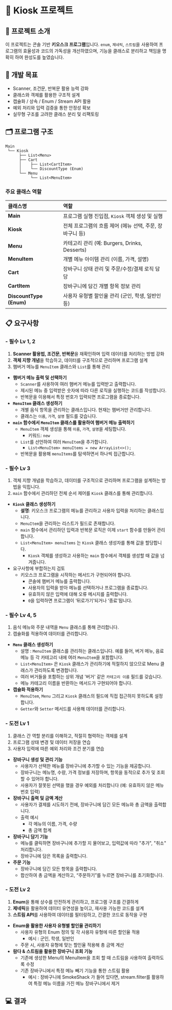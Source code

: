 # 🍔 Kiosk 프로젝트

## 📖 프로젝트 소개
이 프로젝트는 콘솔 기반 **키오스크 프로그램**입니다.
`enum`, `제네릭`, `스트림`을 사용하여 프로그램의 효율성과 코드의 가독성을 개선하였으며,
기능을 클래스로 분리하고 책임을 명확히 하여 완성도를 높였습니다.

## 🎯 개발 목표
- Scanner, 조건문, 반복문 활용 능력 강화
- 클래스와 객체를 활용한 구조적 설계
- 캡슐화 / 상속 / Enum / Stream API 활용
- 예외 처리와 입력 검증을 통한 안정성 확보
- 실무형 구조를 고려한 클래스 분리 및 리팩토링

## 🗂️ 프로그램 구조
```
Main
 └── Kiosk
      ├── List<Menu>
      ├── Cart
      │    ├── List<CartItem>
      │    └── DiscountType (Enum)
      └── Menu
           └── List<MenuItem>
```

### 주요 클래스 역할

| 클래스명                    | 역할                                     |
|:------------------------|:---------------------------------------|
| **Main**                | 프로그램 실행 진입점, `Kiosk` 객체 생성 및 실행        |
| **Kiosk**               | 전체 프로그램의 흐름 제어 (메뉴 선택, 주문, 장바구니 등)     |
| **Menu**                | 카테고리 관리 (예: Burgers, Drinks, Desserts) |
| **MenuItem**            | 개별 메뉴 아이템 관리 (이름, 가격, 설명)              |
| **Cart**                | 장바구니 상태 관리 및 주문/수정/결제 로직 담당            |
| **CartItem**            | 장바구니에 담긴 개별 항목 정보 관리                   |
| **DiscountType (Enum)** | 사용자 유형별 할인율 관리 (군인, 학생, 일반인 등)         |

## 📋 요구사항
### - 필수 Lv 1, 2
1. **Scanner 활용법, 조건문, 반복문**을 재확인하며 입력 데이터를 처리하는 방법 강화
2. **객체 지향 개념**을 학습하고, 데이터를 구조적으로 관리하며 프로그램 설계
3. 햄버거 메뉴를 `MenuItem` 클래스와 `List`를 통해 관리

- **햄버거 메뉴 출력 및 선택하기**
    - `Scanner`를 사용하여 여러 햄버거 메뉴를 입력받고 출력합니다.
    - 제시된 메뉴 중 입력받은 숫자에 따라 다른 로직을 실행하는 코드를 작성합니다.
    - 반복문을 이용해서 특정 번호가 입력되면 프로그램을 종료합니다.
- **`MenuItem` 클래스 생성하기**
    - 개별 음식 항목을 관리하는 클래스입니다. 현재는 햄버거만 관리합니다.
    - 클래스는 `이름`, `가격`, `설명` 필드를 갖습니다.
- **`main` 함수에서 `MenuItem` 클래스를 활용하여 햄버거 메뉴 출력하기**
    - `MenuItem` 객체 생성을 통해 `이름`, `가격`, `설명`을 세팅합니다.
        - 키워드: `new`
    - `List`를 선언하여 여러 `MenuItem`을 추가합니다.
        - `List<MenuItem> menuItems = new ArrayList<>();`
    - 반복문을 활용해 `menuItems`를 탐색하면서 하나씩 접근합니다.

### - 필수 Lv 3
1. 객체 지향 개념을 학습하고, 데이터를 구조적으로 관리하며 프로그램을 설계하는 방법을 익힙니다.
2. `main` 함수에서 관리하던 전체 순서 제어를 `Kiosk` 클래스를 통해 관리합니다.

- **`Kiosk` 클래스 생성하기**
    - **설명**: 키오스크 프로그램의 메뉴를 관리하고 사용자 입력을 처리하는 클래스입니다.
    - `MenuItem`을 관리하는 리스트가 필드로 존재합니다.
    - `main` 함수에서 관리하던 입력과 반복문 로직은 이제 `start` 함수를 만들어 관리합니다.
    - `List<MenuItem> menuItems` 는 `Kiosk` 클래스 생성자를 통해 값을 할당합니다.
        - `Kiosk` 객체를 생성하고 사용하는 `main` 함수에서 객체를 생성할 때 값을 넘겨줍니다.
- 요구사항에 부합하는지 검토
    - 키오스크 프로그램을 시작하는 메서드가 구현되어야 합니다.
        - 콘솔에 햄버거 메뉴를 출력합니다.
        - 사용자의 입력을 받아 메뉴를 선택하거나 프로그램을 종료합니다.
        - 유효하지 않은 입력에 대해 오류 메시지를 출력합니다.
        - `0`을 입력하면 프로그램이 ‘뒤로가기’되거나 ‘종료’됩니다.

### - 필수 Lv 4, 5
1. 음식 메뉴와 주문 내역을 `Menu` 클래스를 통해 관리합니다.
2. 캡슐화를 적용하여 데이터를 관리합니다.

- **`Menu` 클래스 생성하기**
    - 설명 : `MenuItem` 클래스를 관리하는 클래스입니다.
      예를 들어, 버거 메뉴, 음료 메뉴 등 각 카테고리 내에 여러 `MenuItem`을 포함합니다.
    - `List<MenuItem>` 은 `Kiosk` 클래스가 관리하기에 적절하지 않으므로 Menu 클래스가 관리하도록 변경합니다.
    - 여러 버거들을 포함하는 상위 개념 '버거' 같은 `카테고리 이름` 필드를 갖습니다.
    - 메뉴 카테고리 이름을 반환하는 메서드가 구현되어야 합니다.
- **캡슐화 적용하기**
    - `MenuItem`, `Menu` 그리고 `Kiosk` 클래스의 필드에 직접 접근하지 못하도록 설정합니다.
    - `Getter`와 `Setter` 메서드를 사용해 데이터를 관리합니다.

### - 도전 Lv 1
1. 클래스 간 역할 분리를 이해하고, 적절히 협력하는 객체를 설계
2. 프로그램 상태 변경 및 데이터 저장을 연습
3. 사용자 입력에 따른 예외 처리와 조건 분기를 연습

- **장바구니 생성 및 관리 기능**
    - 사용자가 선택한 메뉴를 장바구니에 추가할 수 있는 기능을 제공합니다.
    - 장바구니는 메뉴명, 수량, 가격 정보를 저장하며, 항목을 동적으로 추가 및 조회할 수 있어야 합니다.
    - 사용자가 잘못된 선택을 했을 경우 예외를 처리합니다
      (예: 유효하지 않은 메뉴 번호 입력)
- **장바구니 출력 및 금액 계산**
    - 사용자가 결제를 시도하기 전에, 장바구니에 담긴 모든 메뉴와 총 금액을 출력합니다.
    - 출력 예시
        - 각 메뉴의 이름, 가격, 수량
        - 총 금액 합계
- **장바구니 담기 기능**
    - 메뉴를 클릭하면 장바구니에 추가할 지 물어보고, 입력값에 따라 "추가", "취소" 처리합니다.
    - 장바구니에 담은 목록을 출력합니다.
- **주문 기능**
    - 장바구니에 담긴 모든 항목을 출력합니다.
    - 합산하여 총 금액을 계산하고, “주문하기”를 누르면 장바구니를 초기화합니다.

### - 도전 Lv 2
1. **Enum**을 통해 상수를 안전하게 관리하고, 프로그램 구조를 간결하게
2. **제네릭**을 활용하여 데이터 유연성을 높이고, 재사용 가능한 코드를 설계
3. **스트림 API**를 사용하여 데이터를 필터링하고, 간결한 코드로 동작을 구현

- **Enum을 활용한 사용자 유형별 할인율 관리하기**
    - 사용자 유형의 Enum 정의 및 각 사용자 유형에 따른 할인율 적용
        - 예시 : 군인, 학생, 일반인
    - 주문 시, 사용자 유형에 맞는 할인율 적용해 총 금액 계산
- **람다 & 스트림을 활용한 장바구니 조회 기능**
    - 기존에 생성한 Menu의 MenuItem을 조회 할 때 스트림을 사용하여 출력하도록 수정
    - 기존 장바구니에서 특정 메뉴 빼기 기능을 통한 스트림 활용
        - 예시 : 장바구니에 SmokeShack 가 들어 있다면, stream.filter를 활용하여 특정 메뉴 이름을 가진 메뉴 장바구니에서 제거

## 💻 결과